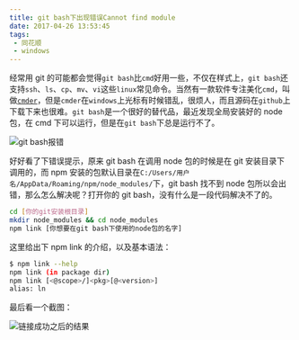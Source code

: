 ```yaml
---
title: git bash下出现错误Cannot find module
date: 2017-04-26 13:53:45
tags:
 - 同花顺
 - windows
---
```


经常用 git 的可能都会觉得`git bash`比`cmd`好用一些，不仅在样式上，`git bash`还支持`ssh`、`ls`、`cp`、`mv`、`vi`这些`linux`常见命令。当然有一款软件专注美化`cmd`，叫做[`cmder`](http://cmder.net/)，但是`cmder`在`windows`上光标有时候错乱，很烦人，而且源码在`github`上下载下来也很难。`git bash`是一个很好的替代品，最近发现全局安装好的 node 包，在 cmd 下可以运行，但是在`git bash`下总是运行不了。

![git bash报错](https://fs.andylistudio.com/blog/post05/error.png/default)

好好看了下错误提示，原来 git bash 在调用 node 包的时候是在 git 安装目录下调用的，而 npm 安装的包默认目录在`C:/Users/用户名/AppData/Roaming/npm/node_modules/`下，git bash 找不到 node 包所以会出错，那么怎么解决呢？打开你的 git bash，没有什么是一段代码解决不了的。

```bash
cd [你的git安装根目录]
mkdir node_modules && cd node_modules
npm link [你想要在git bash下使用的node包的名字]
```

这里给出下 npm link 的介绍，以及基本语法：

```bash
$ npm link --help
npm link (in package dir)
npm link [<@scope>/]<pkg>[@<version>]
alias: ln
```

最后看一个截图：

![链接成功之后的结果](https://fs.andylistudio.com/blog/post05/success.png/default)
